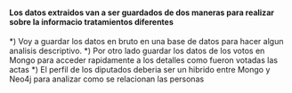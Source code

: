 #### Los datos extraidos van a ser guardados de dos maneras para realizar sobre la informacio tratamientos diferentes

*) Voy a guardar los datos en bruto en una base de datos para hacer algun analisis descriptivo.
*) Por otro lado guardar los datos de los votos en Mongo para acceder rapidamente a los detalles como fueron votadas las actas
*) El perfil de los diputados deberia ser un hibrido entre Mongo y Neo4j para analizar como se relacionan las personas
